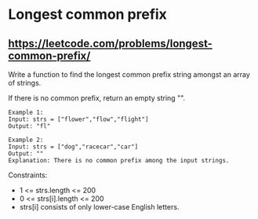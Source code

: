 # Longest common prefix
https://leetcode.com/problems/longest-common-prefix/
---
Write a function to find the longest common prefix string amongst an array of strings.

If there is no common prefix, return an empty string "".
```
Example 1:
Input: strs = ["flower","flow","flight"]
Output: "fl"

Example 2:
Input: strs = ["dog","racecar","car"]
Output: ""
Explanation: There is no common prefix among the input strings.
``` 

Constraints:
 - 1 <= strs.length <= 200
 - 0 <= strs[i].length <= 200
 - strs[i] consists of only lower-case English letters.